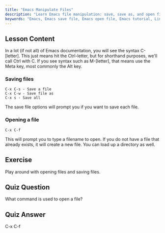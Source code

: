 ```yaml
---
title: "Emacs Manipulate Files"
description: "Learn Emacs file manipulation: save, save as, and open files using C-x C-s, C-x C-w, and C-x C-f commands. Master essential Emacs file operations!"
keywords: "Emacs, Emacs save file, Emacs open file, Emacs tutorial, Linux commands, beginner Emacs, Emacs guide"
---
```


## Lesson Content

In a lot (if not all) of Emacs documentation, you will see the syntax C-[letter]. This just means hit the Ctrl-letter, but for shorthand purposes, we'll call Ctrl with C. If you see syntax such as M-[letter], that means use the Meta key, most commonly the Alt key.

### Saving files

```
C-x C-s - Save a file
C-x C-w - Save file as
C-x s - Save all
```

The save file options will prompt you if you want to save each file.

### Opening a file

```
C-x C-f
```

This will prompt you to type a filename to open. If you do not have a file that already exists, it will create a new file. You can load up a directory as well.

## Exercise

Play around with opening files and saving files.

## Quiz Question

What command is used to open a file?

## Quiz Answer

C-x C-f
